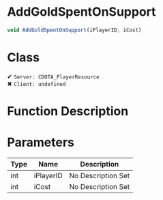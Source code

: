 # AddGoldSpentOnSupport
```js	
void AddGoldSpentOnSupport(iPlayerID, iCost)
```
# Class
✔ `Server: CDOTA_PlayerResource`  
✖ `Client: undefined`  

# Function Description

# Parameters
Type|Name|Description
--|--|--
int|iPlayerID|No Description Set
int|iCost|No Description Set

